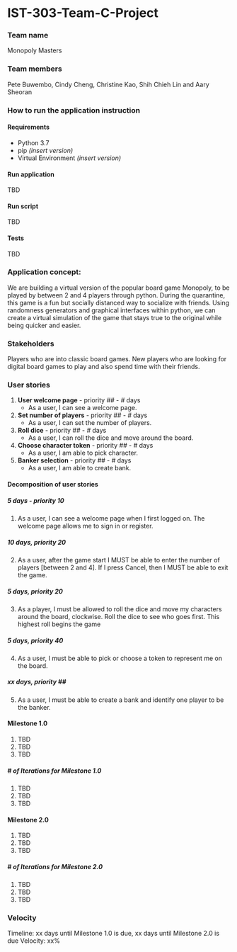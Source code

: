 # **IST-303-Team-C-Project**

### Team name
Monopoly Masters

### Team members
Pete Buwembo, Cindy Cheng, Christine Kao, Shih Chieh Lin and Aary Sheoran

### How to run the application instruction
#### Requirements
* Python 3.7
* pip _(insert version)_
* Virtual Environment _(insert version)_
#### Run application
TBD

#### Run script
TBD

#### Tests
TBD

### Application concept:
We are building a virtual version of the popular board game Monopoly, to be played by between 2 and 4 players through python. During the quarantine, this game is a fun but socially distanced way to socialize with friends. Using randomness generators and graphical interfaces within python, we can create a virtual simulation of the game that stays true to the original while being quicker and easier.

### Stakeholders
Players who are into classic board games. New players who are looking for digital board games to play and also spend time with their friends.  

### User stories 
1. **User welcome page** - priority _##_ - _#_ days
   - As a user, I can see a welcome page.  
2. **Set number of players** - priority _##_ - _#_ days
   - As a user, I can set the number of players.  
3. **Roll dice** - priority _##_ - _#_ days
   - As a user, I can roll the dice and move around the board. 
4. **Choose character token** - priority _##_ - _#_ days
   - As a user, I am able to pick character.  
5. **Banker selection** - priority _##_ - _#_ days
   - As a user, I am able to create bank. 

#### Decomposition of user stories 
##### 5 days - priority 10 
1. As a user, I can see a welcome page when I first logged on.  The welcome page allows me to sign in or register. 

##### 10 days, priority 20
2. As a user, after the game start I MUST be able to enter the number of players [between 2 and 4]. 
If I press Cancel, then I MUST be able to exit the game.

##### 5 days, priority 20
3. As a player, I must be allowed to roll the dice and move my characters around the board, clockwise.
Roll the dice to see who goes first. This highest roll begins the game 

##### 5 days, priority 40
4. As a user, I must be able to pick or choose a token to represent me on the board.

##### _xx_ days, priority _##_
5. As a user, I must be able to create a bank and identify one player to be the banker. 

#### Milestone 1.0
1. TBD
2. TBD
3. TBD

##### # of Iterations for Milestone 1.0
1. TBD
2. TBD
3. TBD

#### Milestone 2.0
1. TBD
2. TBD
3. TBD

##### # of Iterations for Milestone 2.0
1. TBD
2. TBD
3. TBD

### Velocity
Timeline: xx days until Milestone 1.0 is due, xx days until Milestone 2.0 is due
Velocity: xx%
